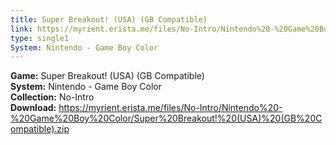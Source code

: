 ```yaml
---
title: Super Breakout! (USA) (GB Compatible)
link: https://myrient.erista.me/files/No-Intro/Nintendo%20-%20Game%20Boy%20Color/Super%20Breakout!%20(USA)%20(GB%20Compatible).zip
type: single1
System: Nintendo - Game Boy Color
---
```

<b>Game:</b> Super Breakout! (USA) (GB Compatible)<br>
<b>System:</b> Nintendo - Game Boy Color<br>
<b>Collection:</b> No-Intro<br>
<b>Download:</b> https://myrient.erista.me/files/No-Intro/Nintendo%20-%20Game%20Boy%20Color/Super%20Breakout!%20(USA)%20(GB%20Compatible).zip